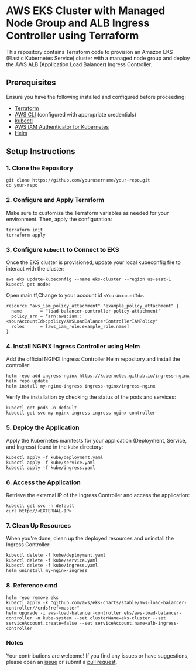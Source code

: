 # AWS EKS Cluster with Managed Node Group and ALB Ingress Controller using Terraform

This repository contains Terraform code to provision an Amazon EKS (Elastic Kubernetes Service) cluster with a managed node group and deploy the AWS ALB (Application Load Balancer) Ingress Controller.

## Prerequisites

Ensure you have the following installed and configured before proceeding:

- [Terraform](https://www.terraform.io/)
- [AWS CLI](https://aws.amazon.com/cli/) (configured with appropriate credentials)
- [kubectl](https://kubernetes.io/docs/tasks/tools/)
- [AWS IAM Authenticator for Kubernetes](https://docs.aws.amazon.com/eks/latest/userguide/install-aws-iam-authenticator.html)
- [Helm](https://helm.sh/)

## Setup Instructions

### 1. Clone the Repository

```shell
git clone https://github.com/yourusername/your-repo.git
cd your-repo
```

### 2. Configure and Apply Terraform

Make sure to customize the Terraform variables as needed for your environment. Then, apply the configuration:

```shell
terraform init
terraform apply
```

### 3. Configure `kubectl` to Connect to EKS

Once the EKS cluster is provisioned, update your local kubeconfig file to interact with the cluster:

```shell
aws eks update-kubeconfig --name eks-cluster --region us-east-1
kubectl get nodes
```

Open main.tf,Change to your account id `<YourAccountId>`.
```hcl
resource "aws_iam_policy_attachment" "example_policy_attachment" {
  name       = "load-balancer-controller-policy-attachment"
  policy_arn = "arn:aws:iam::<YourAccountId>:policy/AWSLoadBalancerControllerIAMPolicy"
  roles      = [aws_iam_role.example_role.name]
}
```

### 4. Install NGINX Ingress Controller using Helm

Add the official NGINX Ingress Controller Helm repository and install the controller:

```shell
helm repo add ingress-nginx https://kubernetes.github.io/ingress-nginx
helm repo update
helm install my-nginx-ingress ingress-nginx/ingress-nginx
```

Verify the installation by checking the status of the pods and services:

```shell
kubectl get pods -n default
kubectl get svc my-nginx-ingress-ingress-nginx-controller
```

### 5. Deploy the Application

Apply the Kubernetes manifests for your application (Deployment, Service, and Ingress) found in the `kube` directory:

```shell
kubectl apply -f kube/deployment.yaml 
kubectl apply -f kube/service.yaml 
kubectl apply -f kube/ingress.yaml
```

### 6. Access the Application

Retrieve the external IP of the Ingress Controller and access the application:

```shell
kubectl get svc -n default
curl http://<EXTERNAL-IP>
```

### 7. Clean Up Resources

When you're done, clean up the deployed resources and uninstall the Ingress Controller:

```shell
kubectl delete -f kube/deployment.yaml 
kubectl delete -f kube/service.yaml 
kubectl delete -f kube/ingress.yaml
helm uninstall my-nginx-ingress
```

### 8. Reference cmd

```shell
helm repo remove eks
kubectl apply -k "github.com/aws/eks-charts/stable/aws-load-balancer-controller//crds?ref=master"
helm upgrade -i aws-load-balancer-controller eks/aws-load-balancer-controller -n kube-system --set clusterName=eks-cluster --set serviceAccount.create=false --set serviceAccount.name=alb-ingress-controller
```

### Notes
Your contributions are welcome! If you find any issues or have suggestions, please open an [issue](https://github.com/corresponds/gekas/issues) or submit a [pull request](https://github.com/corresponds/gekas/pulls).